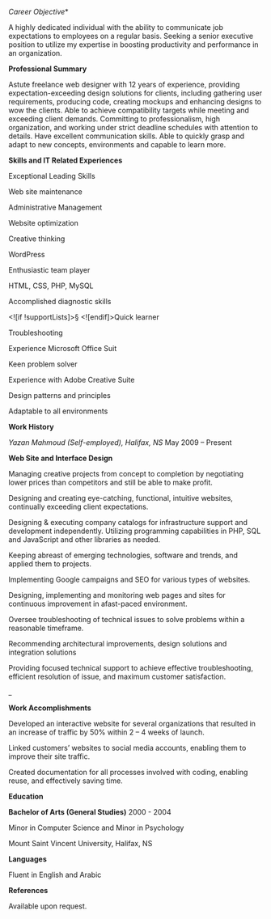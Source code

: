 *Career Objective**

A highly dedicated individual with the ability to communicate job expectations to employees on a regular basis. Seeking a senior executive position to utilize my expertise in boosting productivity and performance in an organization.

**Professional Summary**

Astute freelance web designer with 12 years of experience, providing expectation-exceeding design solutions for clients, including gathering user requirements, producing code, creating mockups and enhancing designs to wow the clients. Able to achieve compatibility targets while meeting and exceeding client demands. Committing to professionalism, high organization, and working under strict deadline schedules with attention to details. Have excellent communication skills. Able to quickly grasp and adapt to new concepts, environments and capable to learn more.

**Skills and IT Related Experiences**

Exceptional Leading Skills

Web site maintenance

Administrative Management

Website optimization

Creative thinking

WordPress

Enthusiastic team player

HTML, CSS, PHP, MySQL

Accomplished diagnostic skills

<![if !supportLists]>§ <![endif]>Quick learner

Troubleshooting

Experience Microsoft Office Suit

Keen problem solver

Experience with Adobe Creative Suite

Design patterns and principles

Adaptable to all environments

**Work History**

_Yazan Mahmoud (Self-employed), Halifax, NS_  May 2009 – Present

**Web Site and Interface Design**

Managing creative projects from concept to completion by negotiating lower prices than competitors and still be able to make profit.

Designing and creating eye-catching, functional, intuitive websites, continually exceeding client expectations.

Designing & executing company catalogs for infrastructure support and development independently.
Utilizing programming capabilities in PHP, SQL and JavaScript and other libraries as needed.

Keeping abreast of emerging technologies, software and trends, and applied them to projects.

Implementing Google campaigns and SEO for various types of websites.

Designing, implementing and monitoring web pages and sites for continuous improvement in afast-paced environment.

Oversee troubleshooting of technical issues to solve problems within a reasonable timeframe.

Recommending architectural improvements, design solutions and integration solutions

Providing focused technical support to achieve effective troubleshooting, efficient resolution of issue, and maximum customer satisfaction.

_



**Work Accomplishments**

Developed an interactive website for several organizations that resulted in an increase of traffic by 50% within 2 – 4 weeks of launch.

Linked customers’ websites to social media accounts, enabling them to improve their site traffic.

Created documentation for all processes involved with coding, enabling reuse, and effectively saving time.

**Education**

**Bachelor of Arts (General Studies)** 2000 - 2004

Minor in Computer Science and Minor in Psychology

Mount Saint Vincent University, Halifax, NS

**Languages**

Fluent in English and Arabic

**References**

Available upon request.
